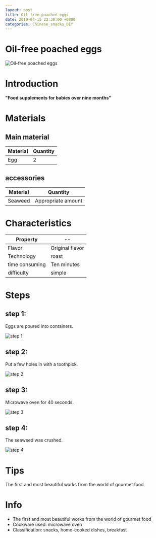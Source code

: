 ```yaml
---
layout: post
title: Oil-free poached eggs
date: 2019-04-15 22:30:00 +0800
categories: Chinese_snacks_DIY
---
```


# Oil-free poached eggs

![Oil-free poached eggs]({{site.baseurl}}/img/400241/400241.jpg)

# Introduction

**"Food supplements for babies over nine months"**

# Materials


## Main material

Material|Quantity
--|--
Egg|2

## accessories

Material|Quantity
--|--
Seaweed|Appropriate amount

# Characteristics

Property|--
--|--
Flavor|Original flavor
Technology|roast
time consuming|Ten minutes
difficulty|simple

# Steps

## step 1:

Eggs are poured into containers.

![step 1]({{site.baseurl}}/img/400241/1.jpg)

## step 2:

Put a few holes in with a toothpick.

![step 2]({{site.baseurl}}/img/400241/2.jpg)

## step 3:

Microwave oven for 40 seconds.

![step 3]({{site.baseurl}}/img/400241/3.jpg)

## step 4:

The seaweed was crushed.

![step 4]({{site.baseurl}}/img/400241/4.jpg)

# Tips

The first and most beautiful works from the world of gourmet food

# Info

- The first and most beautiful works from the world of gourmet food
- Cookware used: microwave oven
- Classification: snacks, home-cooked dishes, breakfast